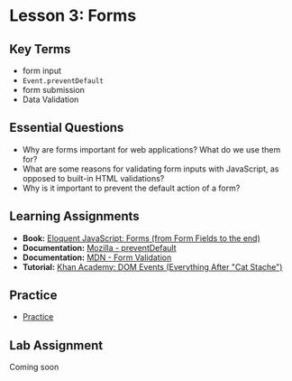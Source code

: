 # Lesson 3: Forms

## Key Terms

- form input
- `Event.preventDefault`
- form submission
- Data Validation

## Essential Questions

- Why are forms important for web applications? What do we use them for?
- What are some reasons for validating form inputs with JavaScript, as opposed to built-in HTML validations?
- Why is it important to prevent the default action of a form?

## Learning Assignments

- **Book:** [Eloquent JavaScript: Forms (from Form Fields to the end)](https://eloquentjavascript.net/18_http.html#h_H222GOgM6T)
- **Documentation:** [Mozilla - preventDefault](https://developer.mozilla.org/en-US/docs/Web/API/Event/preventDefault)
- **Documentation:** [MDN - Form Validation](https://developer.mozilla.org/en-US/docs/Learn/Forms/Form_validation)
- **Tutorial:** [Khan Academy: DOM Events (Everything After "Cat Stache")](https://www.khanacademy.org/computing/computer-programming/html-css-js/html-js-dom-events#html-js-dom-events)

## Practice

- [Practice](./practice)

## Lab Assignment

Coming soon
